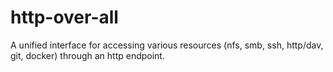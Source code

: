 # http-over-all
A unified interface for accessing various resources (nfs, smb, ssh, http/dav, git, docker) through an http endpoint.
